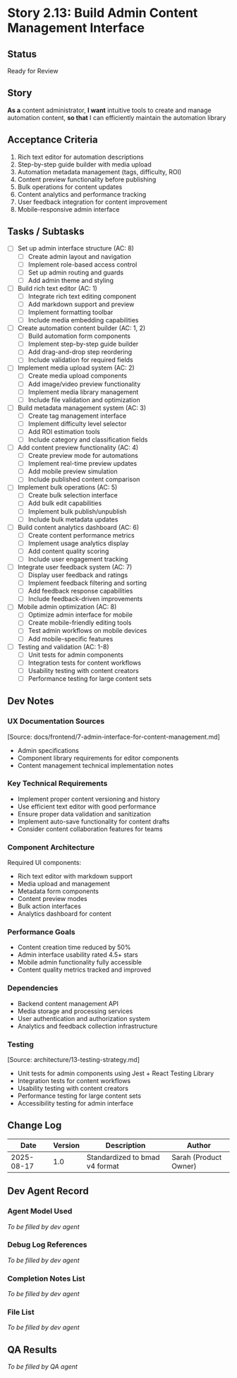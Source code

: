 # Story 2.13: Build Admin Content Management Interface

## Status
Ready for Review

## Story
**As a** content administrator,
**I want** intuitive tools to create and manage automation content,
**so that** I can efficiently maintain the automation library

## Acceptance Criteria
1. Rich text editor for automation descriptions
2. Step-by-step guide builder with media upload
3. Automation metadata management (tags, difficulty, ROI)
4. Content preview functionality before publishing
5. Bulk operations for content updates
6. Content analytics and performance tracking
7. User feedback integration for content improvement
8. Mobile-responsive admin interface

## Tasks / Subtasks
- [ ] Set up admin interface structure (AC: 8)
  - [ ] Create admin layout and navigation
  - [ ] Implement role-based access control
  - [ ] Set up admin routing and guards
  - [ ] Add admin theme and styling
- [ ] Build rich text editor (AC: 1)
  - [ ] Integrate rich text editing component
  - [ ] Add markdown support and preview
  - [ ] Implement formatting toolbar
  - [ ] Include media embedding capabilities
- [ ] Create automation content builder (AC: 1, 2)
  - [ ] Build automation form components
  - [ ] Implement step-by-step guide builder
  - [ ] Add drag-and-drop step reordering
  - [ ] Include validation for required fields
- [ ] Implement media upload system (AC: 2)
  - [ ] Create media upload components
  - [ ] Add image/video preview functionality
  - [ ] Implement media library management
  - [ ] Include file validation and optimization
- [ ] Build metadata management system (AC: 3)
  - [ ] Create tag management interface
  - [ ] Implement difficulty level selector
  - [ ] Add ROI estimation tools
  - [ ] Include category and classification fields
- [ ] Add content preview functionality (AC: 4)
  - [ ] Create preview mode for automations
  - [ ] Implement real-time preview updates
  - [ ] Add mobile preview simulation
  - [ ] Include published content comparison
- [ ] Implement bulk operations (AC: 5)
  - [ ] Create bulk selection interface
  - [ ] Add bulk edit capabilities
  - [ ] Implement bulk publish/unpublish
  - [ ] Include bulk metadata updates
- [ ] Build content analytics dashboard (AC: 6)
  - [ ] Create content performance metrics
  - [ ] Implement usage analytics display
  - [ ] Add content quality scoring
  - [ ] Include user engagement tracking
- [ ] Integrate user feedback system (AC: 7)
  - [ ] Display user feedback and ratings
  - [ ] Implement feedback filtering and sorting
  - [ ] Add feedback response capabilities
  - [ ] Include feedback-driven improvements
- [ ] Mobile admin optimization (AC: 8)
  - [ ] Optimize admin interface for mobile
  - [ ] Create mobile-friendly editing tools
  - [ ] Test admin workflows on mobile devices
  - [ ] Add mobile-specific features
- [ ] Testing and validation (AC: 1-8)
  - [ ] Unit tests for admin components
  - [ ] Integration tests for content workflows
  - [ ] Usability testing with content creators
  - [ ] Performance testing for large content sets

## Dev Notes
### UX Documentation Sources
[Source: docs/frontend/7-admin-interface-for-content-management.md]
- Admin specifications
- Component library requirements for editor components
- Content management technical implementation notes

### Key Technical Requirements
- Implement proper content versioning and history
- Use efficient text editor with good performance
- Ensure proper data validation and sanitization
- Implement auto-save functionality for content drafts
- Consider content collaboration features for teams

### Component Architecture
Required UI components:
- Rich text editor with markdown support
- Media upload and management
- Metadata form components
- Content preview modes
- Bulk action interfaces
- Analytics dashboard for content

### Performance Goals
- Content creation time reduced by 50%
- Admin interface usability rated 4.5+ stars
- Mobile admin functionality fully accessible
- Content quality metrics tracked and improved

### Dependencies
- Backend content management API
- Media storage and processing services
- User authentication and authorization system
- Analytics and feedback collection infrastructure

### Testing
[Source: architecture/13-testing-strategy.md]
- Unit tests for admin components using Jest + React Testing Library
- Integration tests for content workflows
- Usability testing with content creators
- Performance testing for large content sets
- Accessibility testing for admin interface

## Change Log
| Date | Version | Description | Author |
|------|---------|-------------|--------|
| 2025-08-17 | 1.0 | Standardized to bmad v4 format | Sarah (Product Owner) |

## Dev Agent Record
### Agent Model Used
_To be filled by dev agent_

### Debug Log References
_To be filled by dev agent_

### Completion Notes List
_To be filled by dev agent_

### File List
_To be filled by dev agent_

## QA Results
_To be filled by QA agent_